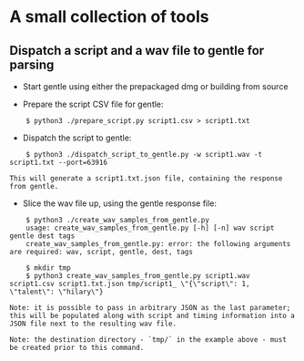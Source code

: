 # A small collection of tools

## Dispatch a script and a wav file to gentle for parsing

  * Start gentle using either the prepackaged dmg or building from source

  * Prepare the script CSV file for gentle:

```
    $ python3 ./prepare_script.py script1.csv > script1.txt
```
  * Dispatch the script to gentle:

```
    $ python3 ./dispatch_script_to_gentle.py -w script1.wav -t script1.txt --port=63916
```

    This will generate a script1.txt.json file, containing the response from gentle.

  * Slice the wav file up, using the gentle response file:

```
    $ python3 ./create_wav_samples_from_gentle.py
    usage: create_wav_samples_from_gentle.py [-h] [-n] wav script gentle dest tags
    create_wav_samples_from_gentle.py: error: the following arguments are required: wav, script, gentle, dest, tags

    $ mkdir tmp
    $ python3 create_wav_samples_from_gentle.py script1.wav script1.csv script1.txt.json tmp/script1_ \"{\"script\": 1, \"talent\": \"hilary\"}
```

    Note: it is possible to pass in arbitrary JSON as the last parameter; this will be populated along with script and timing information into a JSON file next to the resulting wav file.

    Note: the destination directory - `tmp/` in the example above - must be created prior to this command.
